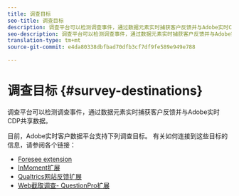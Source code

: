 ```yaml
---
title: 调查目标
seo-title: 调查目标
description: 调查平台可以检测调查事件，通过数据元素实时捕获客户反馈并与Adobe实时CDP共享数据。
seo-description: 调查平台可以检测调查事件，通过数据元素实时捕获客户反馈并与Adobe实时CDP共享数据。
translation-type: tm+mt
source-git-commit: e4da80338dbfbad70dfb3cf7df9fe589e949e788

---
```



# 调查目标 {#survey-destinations}

调查平台可以检测调查事件，通过数据元素实时捕获客户反馈并与Adobe实时CDP共享数据。

目前，Adobe实时客户数据平台支持下列调查目标。 有关如何连接到这些目标的信息，请参阅各个链接：

* [Foresee extension](/help/rtcdp/destinations/foresee-extension.md)
* [InMoment扩展](/help/rtcdp/destinations/inmoment-extension.md)
* [Qualtrics网站反馈扩展](qualtrics-extension.md)
* [Web截取调查- QuestionPro扩展](/help/rtcdp/destinations/web-intercept-surveys-extension.md)
